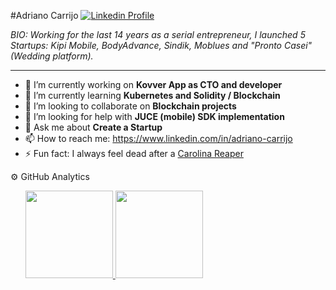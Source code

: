 #Adriano Carrijo <a href="https://www.linkedin.com/in/adriano-carrijo/" target="_blank"><img src="https://img.shields.io/badge/LinkedIn-0077B5?style=for-the-badge&logo=linkedin&logoColor=white" alt="Linkedin Profile"></a>
  
_BIO: Working for the last 14 years as a serial entrepreneur, I launched 5 Startups: Kipi Mobile, BodyAdvance, Sindik, Moblues and "Pronto Casei" (Wedding platform)._

---

- 🔭 I’m currently working on **Kovver App as CTO and developer**
- 🌱 I’m currently learning **Kubernetes and Solidity / Blockchain**
- 👯 I’m looking to collaborate on **Blockchain projects**
- 🤔 I’m looking for help with **JUCE (mobile) SDK implementation**
- 💬 Ask me about **Create a Startup**
- 📫 How to reach me: https://www.linkedin.com/in/adriano-carrijo
- ⚡ Fun fact: I always feel dead after a [Carolina Reaper](https://en.wikipedia.org/wiki/Carolina_Reaper)

⚙️ GitHub Analytics

<ul>
    <a href="https://github.com/anuraghazra/github-readme-stats">
        <img height="140px" src="https://github-readme-stats.vercel.app/api?username=adrianovcar&count_private=true&show_icons=true&theme=dracula&custom_title=My GitHub Stats" />
    </a>
    <a href="https://github.com/anuraghazra/github-readme-stats">
        <img height="140px" src="https://github-readme-stats.vercel.app/api/top-langs/?username=adrianovcar&langs_count=8&layout=compact&theme=dracula" />
    </a>
</ul>
